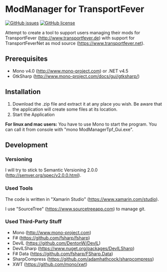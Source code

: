 # ModManager for TransportFever
[![GitHub issues](https://img.shields.io/github/issues/NicoVIII/ModManager-for-TransportFever.svg)](https://github.com/NicoVIII/ModManager-for-TransportFever/issues)
[![GitHub license](https://img.shields.io/badge/license-MIT-blue.svg)](https://raw.githubusercontent.com/NicoVIII/ModManager-for-TransportFever/development/LICENSE.txt)

Attempt to create a tool to support users managing their mods for TransportFever (http://www.transportfever.de) with support for TransportFeverNet as mod source (https://www.transportfever.net).

## Prerequisites
* Mono v4.0 (http://www.mono-project.com) or .NET v4.5
* GtkSharp (http://www.mono-project.com/docs/gui/gtksharp/)

## Installation
1. Download the .zip file and extract it at any place you wish. Be aware that the application will create some files at its location.
2. Start the Application

**For linux and mac users:** You have to use Mono to start the program. You can call it from console with "mono ModManagerTpf_Gui.exe".
  
## Development
### Versioning
I will try to stick to Semantic Versioning 2.0.0 (http://semver.org/spec/v2.0.0.html).

### Used Tools
The code is written in "Xamarin Studio" (https://www.xamarin.com/studio).

I use "SourceTree" (https://www.sourcetreeapp.com) to manage git.

### Used Third-Party Stuff
* Mono (http://www.mono-project.com)
* F# (https://github.com/fsharp/fsharp)
* DevIL (https://github.com/DentonW/DevIL)
* DevILSharp (https://www.nuget.org/packages/DevILSharp)
* F# Data (https://github.com/fsharp/FSharp.Data)
* SharpCompress (https://github.com/adamhathcock/sharpcompress)
* XWT (https://github.com/mono/xwt)
